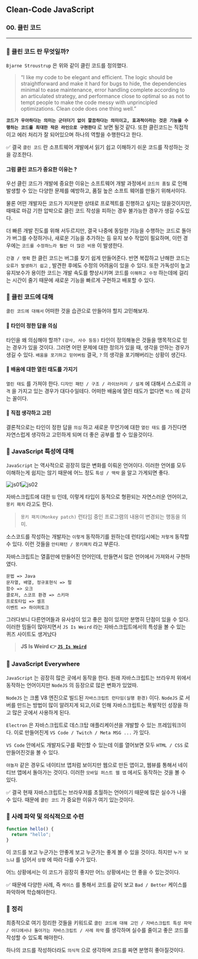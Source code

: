 ## Clean-Code JavaScript

### 00. 클린 코드

---

### 📌 클린 코드 란 무엇일까?

`Bjarne Stroustrup` 은 위와 같이 클린 코드를 정의했다.

> “I like my code to be elegant and efficient. The logic should be straightforward and make it hard for bugs to hide, the dependencies minimal to ease maintenance, error handling complete according to an articulated strategy, and performance close to optimal so as not to tempt people to make the code messy with unprincipled optimizations. Clean code does one thing well.”

**`코드가 우아하다는 의미는 군더더기 없이 깔끔하다는 의미이고, 효과적이라는 것은 기능을 수행하는 코드를 최대한 작은 라인으로 구현한다`** 로 보면 될것 같다. 또한 클린코드는 직접적이고 에러 처리가 잘 되어있으며 하나의 역할을 수행한다고 한다.

✅ 결국 `클린 코드` 란 소프트웨어 개발에서 읽기 쉽고 이해하기 쉬운 코드를 작성하는 것을 강조한다.

#### 그럼 클린 코드가 중요한 이유는 ?

우선 클린 코드가 개발에 중요한 이유는 소프트웨어 개발 과정에서 `코드의 품질` 로 인해 발생할 수 있는 다양한 문제를 예방하고, 품질 높은 소프트 웨어를 만들기 위해서이다.

물론 어떤 개발자든 코드가 지저분한 상태로 프로젝트를 진행하고 싶지는 않을것이지만, 때때로 마감 기한 압박으로 클린 코드 작성을 피하는 경우 불가능한 경우가 생길 수도있다.

더 빠른 개발 진도를 위해 서두르지만, 결국 나중에 동일한 기능을 수행하는 코드로 돌아가 버그를 수정하거나, 새로운 기능을 추가하는 등 유지 보수 작업이 필요하며, 이런 경우에는 `코드를 수정하느라 훨씬 더 많은 비용` 이 발생한다.

`간결 / 명확` 한 클린 코드는 버그를 찾기 쉽게 만들어준다. 반면 복잡하고 난해한 코드는 `오류가 발생하기 쉽고` , 발견한 후에도 수정의 어려움이 있을 수 있다.
또한 가독성이 높고 유지보수가 용이한 코드는 개발 속도를 향상시키며 코드를 `이해하고 수정` 하는데에 걸리는 시간이 줄기 때문에 새로운 기능을 빠르게 구현하고 배포할 수 있다.

### 📌 클린 코드에 대해

`클린 코드에 대해서` 어떠한 것을 습관으로 만들어야 할지 고민해보자.

#### 📍 타인이 정한 답을 의심

타인을 왜 의심해야 할까? `(강사, 사수 등등)` 타인이 정의해놓은 것들을 맹목적으로 믿는 경우가 있을 것이다.
그러면 어떤 문제에 대한 정의가 있을 때, 생각을 안하는 경우가 생길 수 있다. `배움을 포기하고 믿어버림` 결국, `?` 의 생각을 포기해버리는 상황이 생긴다.

#### 📍 배움에 대한 열린 태도를 가지기

`열린 태도` 를 가져야 한다. `디자인 패턴 / 구조 / 라이브러리 / 설계` 에 대해서 스스로의 `규격` 을 가지고 있는 경우가 대다수일테다.
어떠한 배움에 열린 태도가 없다면 `박스` 에 갇히는 꼴이다.

#### 📍 직접 생각하고 고민

결론적으로는 타인이 정한 답을 `의심` 하고 새로운 무언가에 대한 `열린 태도` 를 가진다면 자연스럽게 생각하고 고민하게 되며 더 좋은 공부를 할 수 있을것이다.

### 📌 JavaScript 특성에 대해

`JavaScript` 는 역사적으로 굉장히 많은 변화를 이뤄온 언어이다. 이러한 언어를 모두 이해하는게 쉽지는 않기 때문에 어느 정도 `특성 / 맥락` 을 알고 가게되면 좋다.

![js01](https://github.com/chromeheartz/TIL/assets/95161113/fae925a0-a9b0-4841-8085-b2b69e34f1af)![js02](https://github.com/chromeheartz/TIL/assets/95161113/a3a72ab2-2321-45c3-afed-35a4ab5e9895)

자바스크립트에 대한 `밈` 인데, 이렇게 타입이 동적으로 형환되는 자연스러운 언어이고, `몽키 패치` 라고도 한다.

> `몽키 패치(Monkey patch)`
> 런타임 중인 프로그램의 내용이 변경되는 행동을 의미.

소스코드를 작성하는 개발자는 `이렇게` 동작하기를 원하는데 런타임시에는 `저렇게` 동작할 수 있다. 이런 것들을 `안티패턴 / 몽키패치` 라고 부른다.

자바스크립트는 열흘만에 만들어진 언어인데, 만들면서 많은 언어에서 가져와서 구현하였다.

```
문법 => Java
문자열, 배열, 정규표현식 => 펄
함수 => 오크
클로저, 스코프 환경 => 스키마
프로토타입 => 셀프
이벤트 => 하이퍼토크
```

그러다보니 다른언어들과 유사성이 있고 좋은 점이 있지만 분명히 단점이 있을 수 있다. 이러한 밈들이 많아지면서 `JS Is Weird` 라는 자바스크립트에서의 특성을 볼 수 있는 퀴즈 사이트도 생겨났다

> **JS Is Weird 👉 [`JS Is Weird`]**

[`JS Is Weird`]: https://jsisweird.com/

### 📌 JavaScript Everywhere

`JavaScript` 는 굉장히 많은 곳에서 동작을 한다.
원래 자바스크립트는 브라우저 위에서 동작하는 언어이지만 `NodeJS` 의 등장으로 많은 변화가 있었따.

`NodeJS` 는 크롬 V8 엔진으로 빌드된 `자바스크립트 런타임(실행 환경)` 이다. `NodeJS` 로 서버를 만드는 방법이 많이 알려지게 되고,이로 인해 자바스크립트는 폭발적인 성장을 하고 많은 곳에서 사용하게 된다.

`Electron` 은 자바스크립트로 데스크탑 애플리케이션을 개발할 수 있는 프레임워크이다. 이로 만들어진게 `VS Code / Twitch / Meta MSG ...` 가 있다.

`VS Code` 안에서도 개발자도구를 확인할 수 있는데 이를 열어보면 모두 `HTML / CSS` 로 만들어진것을 볼 수 있다.

`야놀자` 같은 경우도 네이티브 앱처럼 보이지만 웹으로 만든 앱이고, 웹뷰를 통해서 네이티브 앱에서 돌아가는 것이다. 이러한 `모바일 퍼스트 웹 앱` 에서도 동작하는 것을 볼 수 있다.

✅ 결국 현재 자바스크립트는 브라우저를 초월하는 언어이기 때문에 많은 실수가 나올 수 있다. 때문에 `클린 코드` 가 중요한 이유가 여기 있는것이다.

### 📌 사례 파악 및 의식적으로 수련

```js
function hello() {
  return "hello";
}
```

이 코드를 보고 누군가는 안좋게 보고 누군가는 좋게 볼 수 있을 것이다. 하지만 `누가 보느냐` 를 넘어서 `상황` 에 따라 다를 수가 있다.

어느 상황에서는 이 코드가 굉장히 좋지만 어느 상황에서는 안 좋을 수 있는것이다.

✅ 때문에 다양한 사례, 즉 `케이스` 를 통해서 코드를 같이 보고 `Bad / Better` 케이스를 파악하며 학습해야한다.

### 📌 정리

최종적으로 여기 정리한 것들을 키워드로 `클린 코드에 대해 고민 / 자바스크립트 특성 파악 / 어디에서나 돌아가는 자바스크립트 / 사례 파악` 를 생각하며 실수를 줄이고 좋은 코드를 작성할 수 있도록 해야한다.

하나의 코드를 작성하더라도 `의식적` 으로 생각하며 코드를 짜면 분명히 좋아질것이다.

